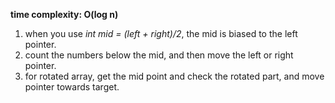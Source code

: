 **time complexity: O(log n)**

1. when you use *int mid = (left + right)/2*, the mid is biased to the left pointer.
2. count the numbers below the mid, and then move the left or right pointer.
3. for rotated array, get the mid point and check the rotated part, and move pointer towards target.
